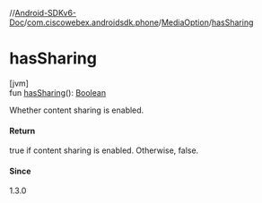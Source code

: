 //[Android-SDKv6-Doc](../../../index.md)/[com.ciscowebex.androidsdk.phone](../index.md)/[MediaOption](index.md)/[hasSharing](has-sharing.md)

# hasSharing

[jvm]\
fun [hasSharing](has-sharing.md)(): [Boolean](https://kotlinlang.org/api/latest/jvm/stdlib/kotlin/-boolean/index.html)

Whether content sharing is enabled.

#### Return

true if content sharing is enabled. Otherwise, false.

#### Since

1.3.0
